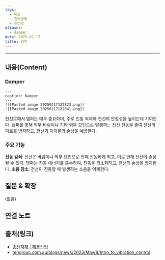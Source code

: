 ```yaml
---
tags:
  - 미완
  - 전력공학
  - 전선로
aliases:
  - damper
date: 2025-02-17
title: 댐퍼
---
```


---

## 내용(Content)

### Damper
```image-layout-a
---
caption: Damper
---
![[Pasted image 20250217122823.png]]
![[Pasted image 20250217122841.png]]
```

전선로에서 댐퍼는 매우 중요하며, 주로 진동 억제와 전선의 안정성을 높이는데 기여한다. 댐퍼를 통해 외부 바람이나 기타 외부 요인으로 발생하는 전선 진동을 줄여 전선의 피로를 방지하고, 전선과 지지물의 손상을 예방한다.

### 주요 기능

**진동 감쇠**:
    전선은 바람이나 외부 요인으로 인해 진동하게 되고, 이로 인해 전선이 손상될 수 있다. 댐퍼는 진동 에너지를 흠수하여, 진동을 최소화하고, 전선의 손상을 방지한다.
**소음 감소**:
	전선이 진동할 때 발생하는 소음을 억제한다.
	




## 질문 & 확장

(없음)

## 연결 노트

## 출처(링크)

- [송전자재 \| 제룡산업](http://forums.cheryongind.com/contents/item.php?it_id=1452835105)
- [tengroup.com.au/blogs/news/2023/May/8/Intro\_to\_vibration\_control](https://www.tengroup.com.au/blogs/news/2023/May/8/Intro_to_vibration_control)


